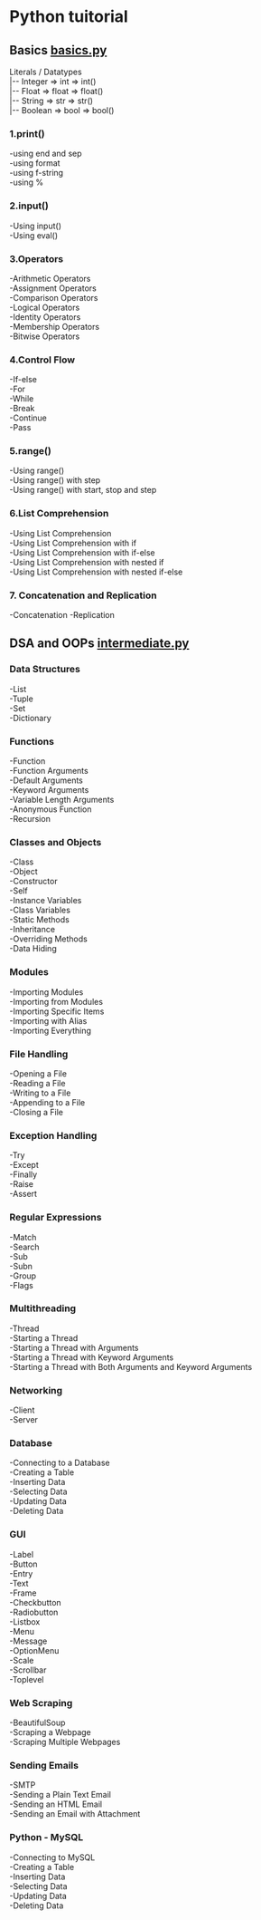 # Python tuitorial
 
## Basics  [ basics.py ](basics.py)

Literals / Datatypes<br>
|-- Integer => int => int()<br>
|-- Float => float => float()<br>
|-- String => str => str()<br>
|-- Boolean => bool => bool()<br>

### 1.print()
<p>
-using end and sep </br>
-using format </br>
-using f-string </br>
-using % </br>
</p>

### 2.input()
<p>
-Using input() </br>
-Using eval() </br>
</p>

### 3.Operators
<p>
-Arithmetic Operators </br>
-Assignment Operators </br>
-Comparison Operators </br>
-Logical Operators </br>
-Identity Operators </br>
-Membership Operators </br>
-Bitwise Operators </br>
</p>

### 4.Control Flow
<p>
-If-else </br>
-For </br>
-While </br>
-Break </br>
-Continue </br>
-Pass </br>
</p>

### 5.range()
<p>
-Using range() </br>
-Using range() with step </br>
-Using range() with start, stop and step </br>
</p>

### 6.List Comprehension
<p>
-Using List Comprehension </br>
-Using List Comprehension with if </br>
-Using List Comprehension with if-else </br>
-Using List Comprehension with nested if </br>
-Using List Comprehension with nested if-else </br>
</p>

### 7. Concatenation and Replication
<p>
-Concatenation
-Replication
</p>

## DSA and OOPs [ intermediate.py ](intermediate.py)

### Data Structures
<p>
-List </br>
-Tuple </br>
-Set </br>
-Dictionary </br>
</p>

### Functions
<p>
-Function </br>
-Function Arguments </br>
-Default Arguments </br>
-Keyword Arguments </br>
-Variable Length Arguments </br>
-Anonymous Function </br>
-Recursion </br>
</p>

### Classes and Objects
<p>
-Class </br>
-Object </br>
-Constructor </br>
-Self </br>
-Instance Variables </br>
-Class Variables </br>
-Static Methods </br>
-Inheritance </br>
-Overriding Methods </br>
-Data Hiding </br>
</p>

### Modules
<p>
-Importing Modules </br>
-Importing from Modules </br>
-Importing Specific Items </br>
-Importing with Alias </br>
-Importing Everything </br>
</p>

### File Handling
<p>
-Opening a File </br>
-Reading a File </br>
-Writing to a File </br>
-Appending to a File </br>
-Closing a File </br>
</p>

### Exception Handling
<p>
-Try </br>
-Except </br>
-Finally </br>
-Raise </br>
-Assert </br>
</p>



### Regular Expressions
<p>
-Match </br>
-Search </br>
-Sub </br>
-Subn </br>
-Group </br>
-Flags </br>
</p>

### Multithreading
<p>
-Thread </br>
-Starting a Thread </br>
-Starting a Thread with Arguments </br>
-Starting a Thread with Keyword Arguments </br>
-Starting a Thread with Both Arguments and Keyword Arguments </br>
</p>

### Networking
<p>
-Client </br>
-Server </br>
</p>

### Database
<p>
-Connecting to a Database </br>
-Creating a Table </br>
-Inserting Data </br>
-Selecting Data </br>
-Updating Data </br>
-Deleting Data </br>
</p>

### GUI
<p>
-Label </br>
-Button </br>
-Entry </br>
-Text </br>
-Frame </br>
-Checkbutton </br>
-Radiobutton </br>
-Listbox </br>
-Menu </br>
-Message </br>
-OptionMenu </br>
-Scale </br>
-Scrollbar </br>
-Toplevel </br>
</p>

### Web Scraping
<p>
-BeautifulSoup </br>
-Scraping a Webpage </br>
-Scraping Multiple Webpages </br>
</p>

### Sending Emails
<p>
-SMTP </br>
-Sending a Plain Text Email </br>
-Sending an HTML Email </br>
-Sending an Email with Attachment </br>
</p>

### Python - MySQL
<p>
-Connecting to MySQL </br>
-Creating a Table </br>
-Inserting Data </br>
-Selecting Data </br>
-Updating Data </br>
-Deleting Data </br>
</p>